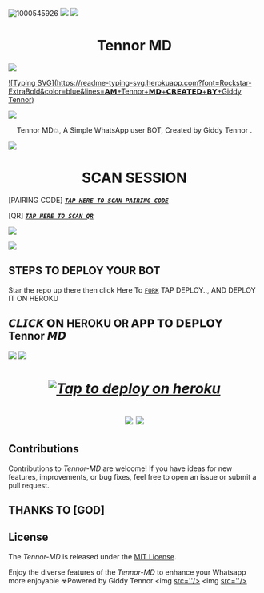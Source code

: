 ![1000545926](https://github.com/gidiowis/Tennor-MD/assets/160538903/53a2ef1c-9c3c-446e-ada8-4e9aee12825e)
<a><img src='https://i.imgur.com/LyHic3i.gif'/></a>
<a><img src='https://i.imgur.com/LyHic3i.gif'/></a>
 <h1 align="center">Tennor MD </h1>


<a><img src='https://i.imgur.com/LyHic3i.gif'/></a>
      
[![Typing SVG](https://readme-typing-svg.herokuapp.com?font=Rockstar-ExtraBold&color=blue&lines=𝗔𝗠+Tennor+𝗠𝗗+𝗖𝗥𝗘𝗔𝗧𝗘𝗗+𝗕𝗬+Giddy Tennor)](https://git.io/typing-svg)

<a><img src='https://i.imgur.com/LyHic3i.gif'/></a>
 
<p align="center"> Tennor MD💥, A Simple WhatsApp user BOT, Created by Giddy Tennor .
</p>
<p align="center">


                       
<a><img src='https://i.imgur.com/LyHic3i.gif'/></a>
 <h1 align="center">  SCAN SESSION </h1>
 

[PAIRING CODE]  ***[`TAP HERE TO SCAN PAIRING CODE`](https://ultrazy-53593a853dec.herokuapp.com/)***


  
 [QR] ***[`TAP HERE TO SCAN QR`](https://ultrazy-53593a853dec.herokuapp.com/)***


<a><img src='https://i.imgur.com/LyHic3i.gif'/></a>

<a><img src='https://i.imgur.com/LyHic3i.gif'/></a>

## STEPS TO DEPLOY YOUR BOT


Star the repo up there then click Here To  [`FORK`](https://github.com/gidiowis/Tennor-MD/fork)
 TAP DEPLOY.., AND DEPLOY IT ON HEROKU 

## 𝘾𝙇𝙄𝘾𝙆 𝗢𝗡 HEROKU OR 𝗔𝗣𝗣 𝗧𝗢 𝗗𝗘𝗣𝗟𝗢𝗬  Tennor 𝙈𝘿

<a><img src='https://i.imgur.com/LyHic3i.gif'/></a>
<a><img src='https://i.imgur.com/LyHic3i.gif'/></a>

 <h1 align="center">

   ***[![Tap to deploy on heroku](https://www.herokucdn.com/deploy/button.svg)](https://dashboard.heroku.com/new?button-url=https://github.com/gidiowis/Tennor-MD&template=https://github.com/gidiowis/Tennor-MD.git)***

<a><img src='https://i.imgur.com/LyHic3i.gif'/></a>
<a><img src='https://i.imgur.com/LyHic3i.gif'/></a>
   
  




## Contributions


Contributions to *Tennor-MD* are welcome! If you have ideas for new features, improvements, or bug fixes, feel free to open an issue or submit a pull request.
## THANKS TO [GOD]

## License

The *Tennor-MD* is released under the [MIT License](https://opensource.org/licenses/MIT).

Enjoy the diverse features of the *Tennor-MD*  to enhance your Whatsapp more enjoyable
☣Powered by Giddy Tennor 
<a><img [src=''/></a>](https://ibb.co/Jn24z80)
<a><img [src=''/></a>](https://ibb.co/Jn24z80)
